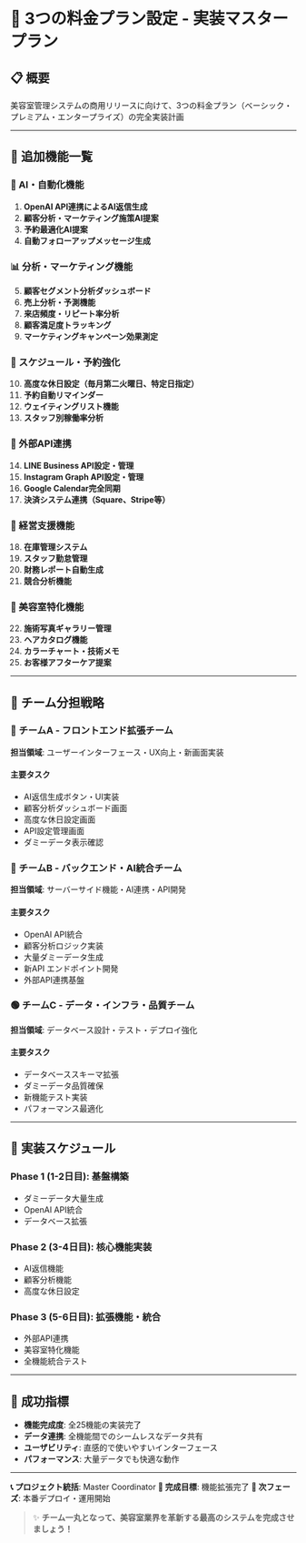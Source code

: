 # 🎯 3つの料金プラン設定 - 実装マスタープラン

## 📋 概要
美容室管理システムの商用リリースに向けて、3つの料金プラン（ベーシック・プレミアム・エンタープライズ）の完全実装計画

---

## 🎯 追加機能一覧

### 🤖 AI・自動化機能
1. **OpenAI API連携によるAI返信生成**
2. **顧客分析・マーケティング施策AI提案**
3. **予約最適化AI提案**
4. **自動フォローアップメッセージ生成**

### 📊 分析・マーケティング機能
5. **顧客セグメント分析ダッシュボード**
6. **売上分析・予測機能**
7. **来店頻度・リピート率分析**
8. **顧客満足度トラッキング**
9. **マーケティングキャンペーン効果測定**

### 📅 スケジュール・予約強化
10. **高度な休日設定（毎月第二火曜日、特定日指定）**
11. **予約自動リマインダー**
12. **ウェイティングリスト機能**
13. **スタッフ別稼働率分析**

### 🔌 外部API連携
14. **LINE Business API設定・管理**
15. **Instagram Graph API設定・管理**
16. **Google Calendar完全同期**
17. **決済システム連携（Square、Stripe等）**

### 💼 経営支援機能
18. **在庫管理システム**
19. **スタッフ勤怠管理**
20. **財務レポート自動生成**
21. **競合分析機能**

### 🎨 美容室特化機能
22. **施術写真ギャラリー管理**
23. **ヘアカタログ機能**
24. **カラーチャート・技術メモ**
25. **お客様アフターケア提案**

---

## 👥 チーム分担戦略

### 🔴 **チームA - フロントエンド拡張チーム**
**担当領域**: ユーザーインターフェース・UX向上・新画面実装

#### 主要タスク
- AI返信生成ボタン・UI実装
- 顧客分析ダッシュボード画面
- 高度な休日設定画面
- API設定管理画面
- ダミーデータ表示確認

### 🔵 **チームB - バックエンド・AI統合チーム**
**担当領域**: サーバーサイド機能・AI連携・API開発

#### 主要タスク
- OpenAI API統合
- 顧客分析ロジック実装
- 大量ダミーデータ生成
- 新API エンドポイント開発
- 外部API連携基盤

### 🟢 **チームC - データ・インフラ・品質チーム**
**担当領域**: データベース設計・テスト・デプロイ強化

#### 主要タスク
- データベーススキーマ拡張
- ダミーデータ品質確保
- 新機能テスト実装
- パフォーマンス最適化

---

## 📅 実装スケジュール

### Phase 1 (1-2日目): 基盤構築
- ダミーデータ大量生成
- OpenAI API統合
- データベース拡張

### Phase 2 (3-4日目): 核心機能実装
- AI返信機能
- 顧客分析機能
- 高度な休日設定

### Phase 3 (5-6日目): 拡張機能・統合
- 外部API連携
- 美容室特化機能
- 全機能統合テスト

---

## 🎯 成功指標
- **機能完成度**: 全25機能の実装完了
- **データ連携**: 全機能間でのシームレスなデータ共有
- **ユーザビリティ**: 直感的で使いやすいインターフェース
- **パフォーマンス**: 大量データでも快適な動作

---

**📞 プロジェクト統括**: Master Coordinator
**📅 完成目標**: 機能拡張完了
**🚀 次フェーズ**: 本番デプロイ・運用開始

> ✨ **チーム一丸となって、美容室業界を革新する最高のシステムを完成させましょう！**